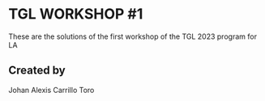 # TGL WORKSHOP #1

These are the solutions of the first workshop of the TGL 2023 program for LA

## Created by
Johan Alexis Carrillo Toro